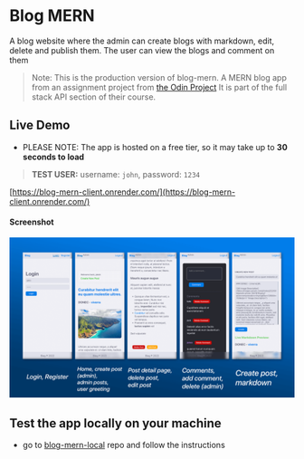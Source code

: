 # Blog MERN

A blog website where the admin can create blogs with markdown, edit, delete and publish them. The user can view the blogs and comment on them

> Note: This is the production version of blog-mern. A MERN blog app from an assignment project from [the Odin Project](https://www.theodinproject.com/lessons/nodejs-blog-api) It is part of the full stack API section of their course.

## Live Demo

- PLEASE NOTE: The app is hosted on a free tier, so it may take up to **30 seconds to load**

> **TEST USER:** username: `john`, password: `1234`

[https://blog-mern-client.onrender.com/](https://blog-mern-client.onrender.com/)

#### Screenshot

![screenshot](./screenshot.png)

## Test the app locally on your machine

- go to [blog-mern-local](https://github.com/emanuelefavero/blog-mern-local) repo and follow the instructions
